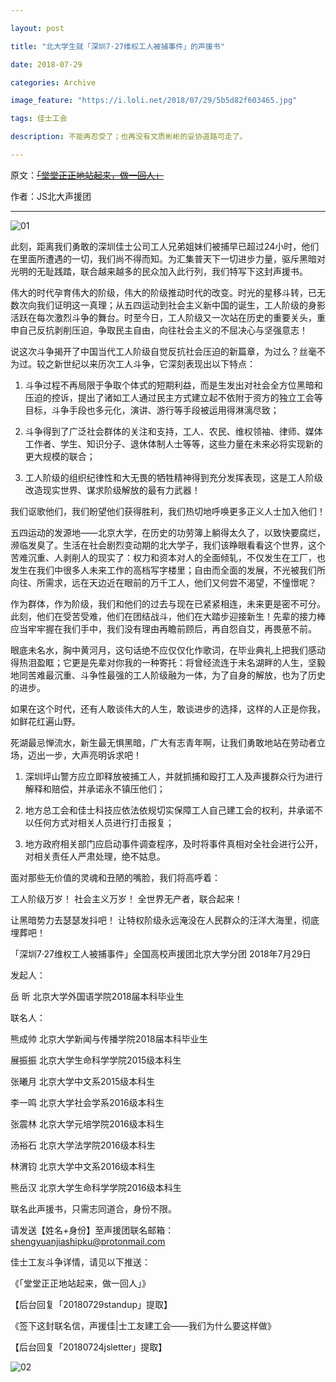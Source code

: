 ```yaml
---

layout: post

title: "北大学生就「深圳7·27维权工人被捕事件」的声援书"

date: 2018-07-29

categories: Archive

image_feature: "https://i.loli.net/2018/07/29/5b5d82f603465.jpg"

tags: 佳士工会

description: 不能再忍受了；也再没有文质彬彬的妥协道路可走了。

---
```


原文：~~[「堂堂正正地站起来，做一回人」](https://mp.weixin.qq.com/s/6frtGOeV1_INgw9XoNuxhg)~~

作者：JS北大声援团 

---

![01](https://i.loli.net/2018/07/29/5b5d82f603465.jpg)

此刻，距离我们勇敢的深圳佳士公司工人兄弟姐妹们被捕早已超过24小时，他们在里面所遭遇的一切，我们尚不得而知。为汇集普天下一切进步力量，驱斥黑暗对光明的无耻践踏，联合越来越多的民众加入此行列，我们特写下这封声援书。

伟大的时代孕育伟大的阶级，伟大的阶级推动时代的改变。时光的星移斗转，已无数次向我们证明这一真理；从五四运动到社会主义新中国的诞生，工人阶级的身影活跃在每次激烈斗争的舞台。时至今日，工人阶级又一次站在历史的重要关头，重申自己反抗剥削压迫，争取民主自由，向往社会主义的不屈决心与坚强意志！

说这次斗争揭开了中国当代工人阶级自觉反抗社会压迫的新篇章，为过么？丝毫不为过。较之新世纪以来历次工人斗争，它深刻表现出以下特点：

1. 斗争过程不再局限于争取个体式的短期利益，而是生发出对社会全方位黑暗和压迫的控诉，提出了诸如工人通过民主方式建立起不依附于资方的独立工会等目标，斗争手段也多元化，演讲、游行等手段被运用得淋漓尽致；

2. 斗争得到了广泛社会群体的关注和支持，工人、农民、维权领袖、律师、媒体工作者、学生、知识分子、退休体制人士等等，这些力量在未来必将实现新的更大规模的联合；

3. 工人阶级的组织纪律性和大无畏的牺牲精神得到充分发挥表现，这是工人阶级改造现实世界、谋求阶级解放的最有力武器！

我们讴歌他们，我们盼望他们获得胜利，我们热切地呼唤更多正义人士加入他们！

五四运动的发源地——北京大学，在历史的功劳簿上躺得太久了，以致快要腐烂，濒临发臭了。生活在社会剧烈变动期的北大学子，我们该睁眼看看这个世界，这个苦难沉重、人剥削人的现实了：权力和资本对人的全面倾轧，不仅发生在工厂，也发生在我们中很多人未来工作的高档写字楼里；自由而全面的发展，不光被我们所向往、所需求，远在天边近在眼前的万千工人，他们又何尝不渴望，不憧憬呢？

作为群体，作为阶级，我们和他们的过去与现在已紧紧相连，未来更是密不可分。此刻，他们在受苦受难，他们在团结战斗，他们在大踏步迎接新生！先辈的接力棒应当牢牢握在我们手中，我们没有理由再瞻前顾后，再自怨自艾，再畏葸不前。

眼底未名水，胸中黄河月，这句话绝不应仅仅化作歌词，在毕业典礼上把我们感动得热泪盈眶；它更是先辈对你我的一种寄托：将曾经流连于未名湖畔的人生，坚毅地同苦难最沉重、斗争性最强的工人阶级融为一体，为了自身的解放，也为了历史的进步。

如果在这个时代，还有人敢谈伟大的人生，敢谈进步的选择，这样的人正是你我，如鲜花红遍山野。

死湖最忌惮流水，新生最无惧黑暗，广大有志青年啊，让我们勇敢地站在劳动者立场，迈出一步，大声亮明诉求吧！

1. 深圳坪山警方应立即释放被捕工人，并就抓捕和殴打工人及声援群众行为进行解释和赔偿，并承诺永不镇压他们；

2. 地方总工会和佳士科技应依法依规切实保障工人自己建工会的权利，并承诺不以任何方式对相关人员进行打击报复；

3. 地方政府相关部门应启动事件调查程序，及时将事件真相对全社会进行公开，对相关责任人严肃处理，绝不姑息。

面对那些无价值的灵魂和丑陋的嘴脸，我们将高呼着：

工人阶级万岁！
社会主义万岁！
全世界无产者，联合起来！

让黑暗势力去瑟瑟发抖吧！
让特权阶级永远淹没在人民群众的汪洋大海里，彻底埋葬吧！


「深圳7·27维权工人被捕事件」全国高校声援团北京大学分团
2018年7月29日


发起人：

岳   昕 北京大学外国语学院2018届本科毕业生

联名人：

熊成帅 北京大学新闻与传播学院2018届本科毕业生

展振振 北京大学生命科学学院2015级本科生

张曦月 北京大学中文系2015级本科生

李一鸣 北京大学社会学系2016级本科生

张震林 北京大学元培学院2016级本科生

汤裕石 北京大学法学院2016级本科生

林渭钧 北京大学中文系2016级本科生

熊岳汉 北京大学生命科学学院2016级本科生

联名此声援书，只需志同道合，身份不限。

请发送【姓名+身份】至声援团联名邮箱：shengyuanjiashipku@protonmail.com

佳士工友斗争详情，请见以下推送：

《「堂堂正正地站起来，做一回人」》

【后台回复「20180729standup」提取】

《签下这封联名信，声援佳|士工友建工会——我们为什么要这样做》

【后台回复「20180724jsletter」提取】

![02](https://i.loli.net/2018/07/29/5b5d82f584ad8.jpg)
